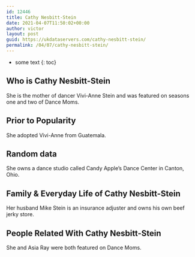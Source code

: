 ```yaml
---
id: 12446
title: Cathy Nesbitt-Stein
date: 2021-04-07T11:50:02+00:00
author: victor
layout: post
guid: https://ukdataservers.com/cathy-nesbitt-stein/
permalink: /04/07/cathy-nesbitt-stein/
---
```


* some text
{: toc}


## Who is Cathy Nesbitt-Stein



She is the mother of dancer Vivi-Anne Stein and was featured on seasons one and two of Dance Moms. 

                
                
                
## Prior to Popularity



She adopted Vivi-Anne from Guatemala. 

                
                
                
## Random data



She owns a dance studio called Candy Apple&#8217;s Dance Center in Canton, Ohio. 

                
                
                
## Family & Everyday Life of Cathy Nesbitt-Stein



Her husband Mike Stein is an insurance adjuster and owns his own beef jerky store. 

                
                
                
## People Related With Cathy Nesbitt-Stein



She and Asia Ray were both featured on Dance Moms. 

                
              
            
          
          
          